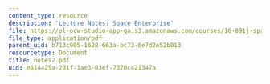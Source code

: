 ```yaml
---
content_type: resource
description: 'Lecture Notes: Space Enterprise'
file: https://ol-ocw-studio-app-qa.s3.amazonaws.com/courses/16-891j-space-policy-seminar-spring-2003/e614425a231f1ae303ef7370c421347a_notes2.pdf
file_type: application/pdf
parent_uid: b713c905-1628-663a-bc73-6e7d2e52b013
resourcetype: Document
title: notes2.pdf
uid: e614425a-231f-1ae3-03ef-7370c421347a
---
```

